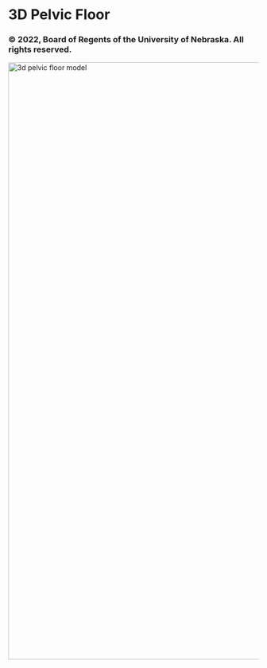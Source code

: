 # 3D Pelvic Floor
### © 2022, Board of Regents of the University of Nebraska. All rights reserved.


<img src="https://github.com/iEXCEL-UNMC/iexcel-unmc.github.io/blob/b481958043f471781677377c16a7936d624cecec/3d-pelvic-floor-model.png" width="1200" alt="3d pelvic floor model">